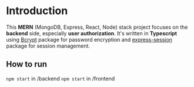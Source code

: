 # Introduction
This **MERN** (MongoDB, Express, React, Node) stack project focuses on the **backend** side, especially **user authorization**. It's written in **Typescript** using [Bcrypt](https://www.npmjs.com/package/bcrypt) package for password encryption and [express-session](https://www.npmjs.com/package/express-session) package for session management.

## How to run
`npm start` in /backend
`npm start` in /frontend
